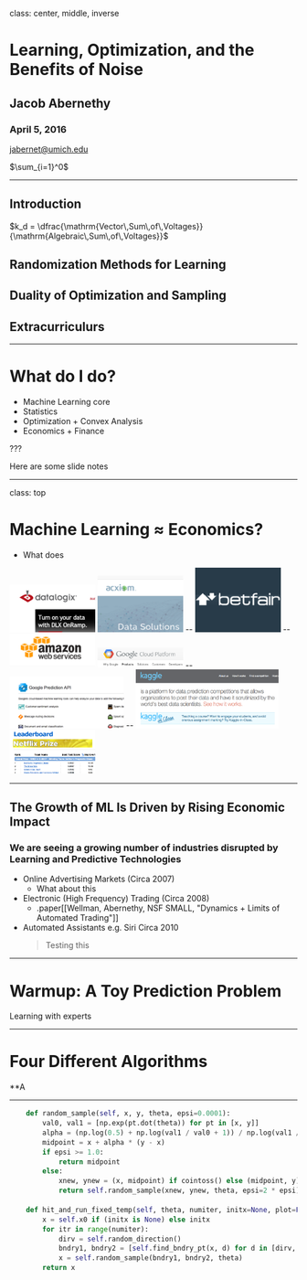 class: center, middle, inverse

# Learning, Optimization, and the Benefits of Noise

## Jacob Abernethy

### April 5, 2016

[jabernet@umich.edu](mailto:jabernet@umich.edu)

$\sum_{i=1}^0$

---
## Introduction

$k_d = \dfrac{\mathrm{Vector\,Sum\,of\,Voltages}}{\mathrm{Algebraic\,Sum\,of\,Voltages}}$

## Randomization Methods for Learning

## Duality of Optimization and Sampling

## Extracurriculurs
---

# What do I do?

* Machine Learning core
* Statistics
* Optimization + Convex Analysis
* Economics + Finance

???

Here are some slide notes

---
class: top

# Machine Learning $\approx$ Economics?

* What does 

<img src="images/datalogix.png" width=150px>
<img src="images/axciom.png" width=150px>
--
<img src="images/betfair.jpg" width=150>
--
<img src="images/ec2.png" width=150px>
<img src="images/google_cloud.png" width=150px>
--
<img src="images/google_prediction_api.png" width=200px>
--
<img src="images/kaggle.png" width=250px>
<img src="images/netflix_prize_logo.png" width=150px>


---
## The Growth of ML Is Driven by Rising Economic Impact 

### We are seeing a growing number of industries disrupted by Learning and Predictive Technologies

* Online Advertising Markets (Circa 2007)
  * What about this
* Electronic (High Frequency) Trading (Circa 2008)
  * .paper[[Wellman, Abernethy, NSF SMALL, "Dynamics + Limits of Automated Trading"]]
* Automated Assistants e.g. Siri Circa 2010
  > Testing this

---
# Warmup: A Toy Prediction Problem

Learning with experts

---
# Four Different Algorithms

**A




---

```python
    def random_sample(self, x, y, theta, epsi=0.0001):
        val0, val1 = [np.exp(pt.dot(theta)) for pt in [x, y]]
        alpha = (np.log(0.5) + np.log(val1 / val0 + 1)) / np.log(val1 / val0)
        midpoint = x + alpha * (y - x)
        if epsi >= 1.0:
            return midpoint
        else:
            xnew, ynew = (x, midpoint) if cointoss() else (midpoint, y)
            return self.random_sample(xnew, ynew, theta, epsi=2 * epsi)

    def hit_and_run_fixed_temp(self, theta, numiter, initx=None, plot=False):
        x = self.x0 if (initx is None) else initx
        for itr in range(numiter):
            dirv = self.random_direction()
            bndry1, bndry2 = [self.find_bndry_pt(x, d) for d in [dirv, -dirv]]
            x = self.random_sample(bndry1, bndry2, theta)
        return x
```

